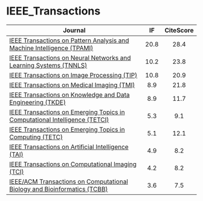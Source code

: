 # IEEE_Transactions

| **Journal** | **IF** | **CiteScore** |
| --- | :---: | :---: |
| [IEEE Transactions on Pattern Analysis and Machine Intelligence (TPAMI)](https://ieeexplore.ieee.org/xpl/RecentIssue.jsp?punumber=34) | 20.8 | 28.4 |
| [IEEE Transactions on Neural Networks and Learning Systems (TNNLS)](https://ieeexplore.ieee.org/xpl/RecentIssue.jsp?punumber=5962385) | 10.2 | 23.8 |
| [IEEE Transactions on Image Processing (TIP)](https://ieeexplore.ieee.org/xpl/RecentIssue.jsp?punumber=83) | 10.8 | 20.9 |
| [IEEE Transactions on Medical Imaging (TMI)](https://ieeexplore.ieee.org/xpl/RecentIssue.jsp?punumber=42) | 8.9 | 21.8 |
| [IEEE Transactions on Knowledge and Data Engineering (TKDE)](https://ieeexplore.ieee.org/xpl/RecentIssue.jsp?punumber=69) | 8.9 | 11.7 |
| [IEEE Transactions on Emerging Topics in Computational Intelligence (TETCI)](https://ieeexplore.ieee.org/xpl/RecentIssue.jsp?punumber=7433297) | 5.3 | 9.1 |
| [IEEE Transactions on Emerging Topics in Computing (TETC)](https://ieeexplore.ieee.org/xpl/RecentIssue.jsp?punumber=6245516) | 5.1 | 12.1 |
| [IEEE Transactions on Artificial Intelligence (TAI)](https://ieeexplore.ieee.org/xpl/RecentIssue.jsp?punumber=9078688) | 4.9 | 8.2 |
| [IEEE Transactions on Computational Imaging (TCI)](https://ieeexplore.ieee.org/xpl/RecentIssue.jsp?punumber=6745852) | 4.2 | 8.2 |
| [IEEE/ACM Transactions on Computational Biology and Bioinformatics (TCBB)](https://ieeexplore.ieee.org/xpl/RecentIssue.jsp?punumber=8857) | 3.6 | 7.5 |
